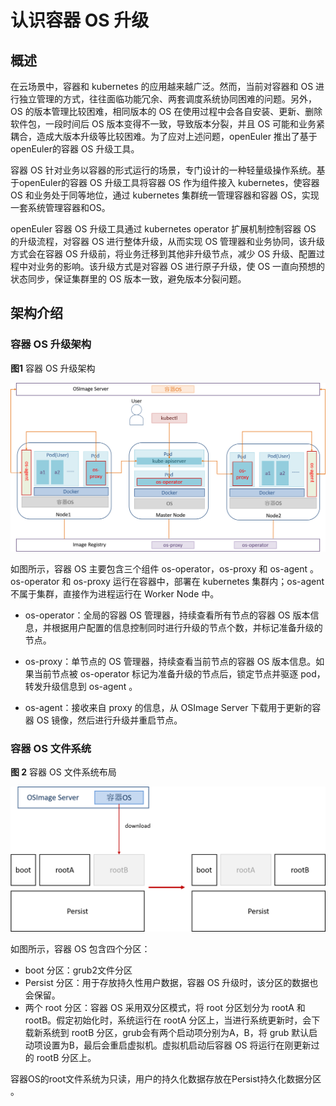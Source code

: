 # 认识容器 OS 升级

## 概述

在云场景中，容器和 kubernetes 的应用越来越广泛。然而，当前对容器和 OS 进行独立管理的方式，往往面临功能冗余、两套调度系统协同困难的问题。另外，OS 的版本管理比较困难，相同版本的 OS 在使用过程中会各自安装、更新、删除软件包，一段时间后 OS 版本变得不一致，导致版本分裂，并且 OS 可能和业务紧耦合，造成大版本升级等比较困难。为了应对上述问题，openEuler 推出了基于openEuler的容器 OS 升级工具。

容器 OS 针对业务以容器的形式运行的场景，专门设计的一种轻量级操作系统。基于openEuler的容器 OS 升级工具将容器 OS 作为组件接入 kubernetes，使容器 OS 和业务处于同等地位，通过 kubernetes 集群统一管理容器和容器 OS，实现一套系统管理容器和OS。

openEuler 容器 OS 升级工具通过 kubernetes operator 扩展机制控制容器 OS 的升级流程，对容器 OS 进行整体升级，从而实现 OS 管理器和业务协同，该升级方式会在容器 OS 升级前，将业务迁移到其他非升级节点，减少 OS 升级、配置过程中对业务的影响。该升级方式是对容器 OS 进行原子升级，使 OS 一直向预想的状态同步，保证集群里的 OS 版本一致，避免版本分裂问题。

## 架构介绍

### 容器 OS 升级架构

**图1** 容器 OS 升级架构

![](./figures/容器OS架构.png)

如图所示，容器 OS 主要包含三个组件 os-operator，os-proxy 和 os-agent 。os-operator 和 os-proxy 运行在容器中，部署在 kubernetes 集群内；os-agent 不属于集群，直接作为进程运行在 Worker Node 中。

- os-operator：全局的容器 OS 管理器，持续查看所有节点的容器 OS 版本信息，并根据用户配置的信息控制同时进行升级的节点个数，并标记准备升级的节点。

- os-proxy：单节点的 OS 管理器，持续查看当前节点的容器 OS 版本信息。如果当前节点被 os-operator 标记为准备升级的节点后，锁定节点并驱逐 pod，转发升级信息到 os-agent 。

- os-agent：接收来自 proxy 的信息，从 OSImage Server 下载用于更新的容器 OS 镜像，然后进行升级并重启节点。

### 容器 OS 文件系统

**图 2** 容器 OS 文件系统布局

![](./figures/容器OS文件布局.png)

如图所示，容器 OS 包含四个分区：

- boot 分区：grub2文件分区
- Persist 分区：用于存放持久性用户数据，容器 OS 升级时，该分区的数据也会保留。
- 两个 root 分区：容器 OS 采用双分区模式，将 root 分区划分为 rootA 和 rootB。假定初始化时，系统运行在 rootA 分区上，当进行系统更新时，会下载新系统到 rootB 分区，grub会有两个启动项分别为A，B，将 grub 默认启动项设置为B，最后会重启虚拟机。虚拟机启动后容器 OS 将运行在刚更新过的 rootB 分区上。

容器OS的root文件系统为只读，用户的持久化数据存放在Persist持久化数据分区 。
